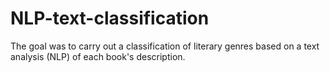 # NLP-text-classification

The goal was to carry out a classification of literary genres based on a text analysis (NLP) of each book's description.
